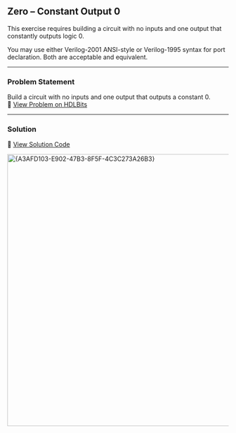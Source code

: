 ## Zero – Constant Output 0

This exercise requires building a circuit with no inputs and one output that constantly outputs logic 0.

You may use either Verilog-2001 ANSI-style or Verilog-1995 syntax for port declaration. Both are acceptable and equivalent.

---

### Problem Statement  
Build a circuit with no inputs and one output that outputs a constant 0.  
🔗 [View Problem on HDLBits](https://hdlbits.01xz.net/wiki/Zero)

---

### Solution  
📄 [View Solution Code](https://github.com/EswarAdithya011/HDLBits/blob/main/Problem%20Sets/1.%20Getting%20Started/1.2%20Output%20Zero/Output%20Zero.v)

<img width="620" alt="{A3AFD103-E902-47B3-8F5F-4C3C273A26B3}" src="https://github.com/user-attachments/assets/61f1346b-cd16-45da-a9c8-c81a8c2be044" />


